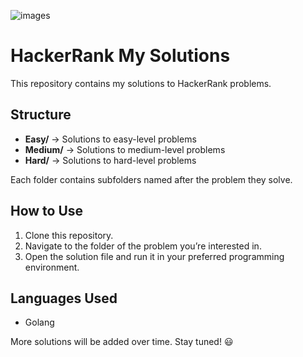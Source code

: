![images](https://github.com/user-attachments/assets/138e1b9b-25be-4b68-b1b7-3a4841ae2e50)

# HackerRank My Solutions  

This repository contains my solutions to HackerRank problems.  

## Structure  

- **Easy/** → Solutions to easy-level problems  
- **Medium/** → Solutions to medium-level problems  
- **Hard/** → Solutions to hard-level problems

Each folder contains subfolders named after the problem they solve.  

## How to Use  

1. Clone this repository.  
2. Navigate to the folder of the problem you’re interested in.  
3. Open the solution file and run it in your preferred programming environment.  

## Languages Used  

- Golang  



More solutions will be added over time. Stay tuned! 😃  
